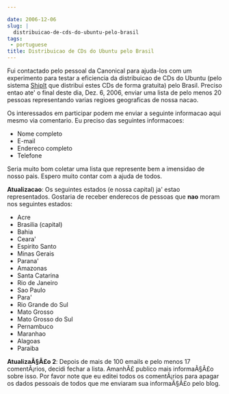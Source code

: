 ```yaml
---

date: 2006-12-06
slug: |
  distribuicao-de-cds-do-ubuntu-pelo-brasil
tags:
 - portuguese
title: Distribuicao de CDs do Ubuntu pelo Brasil
---
```


Fui contactado pelo pessoal da Canonical para ajuda-los com um
experimento para testar a eficiencia da distribuicao de CDs do Ubuntu
(pelo sistema [ShipIt](https://shipit.ubuntu.com/) que distribui estes
CDs de forma gratuita) pelo Brasil. Preciso entao ate' o final deste
dia, Dez. 6, 2006, enviar uma lista de pelo menos 20 pessoas
representando varias regioes geograficas de nossa nacao.

Os interessados em participar podem me enviar a seguinte informacao aqui
mesmo via comentario. Eu preciso das seguintes informacoes:

-   Nome completo
-   E-mail
-   Endereco completo
-   Telefone

Seria muito bom coletar uma lista que represente bem a imensidao de
nosso pais. Espero muito contar com a ajuda de todos.

**Atualizacao**: Os seguintes estados (e nossa capital) ja' estao
representados. Gostaria de receber enderecos de pessoas que **nao**
moram nos seguintes estados:

-   Acre
-   Brasilia (capital)
-   Bahia
-   Ceara'
-   Espirito Santo
-   Minas Gerais
-   Parana'
-   Amazonas
-   Santa Catarina
-   Rio de Janeiro
-   Sao Paulo
-   Para'
-   Rio Grande do Sul
-   Mato Grosso
-   Mato Grosso do Sul
-   Pernambuco
-   Maranhao
-   Alagoas
-   Paraiba

**AtualizaÃ§Ã£o 2**: Depois de mais de 100 emails e pelo menos 17
comentÃ¡rios, decidi fechar a lista. AmanhÃ£ publico mais informaÃ§Ã£o
sobre isso. Por favor note que eu editei todos os comentÃ¡rios para
apagar os dados pessoais de todos que me enviaram sua informaÃ§Ã£o pelo
blog.
